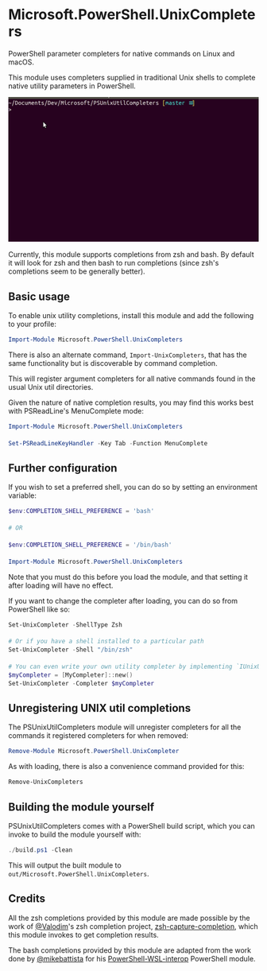 # Microsoft.PowerShell.UnixCompleters

PowerShell parameter completers for native commands on Linux and macOS.

This module uses completers supplied in traditional Unix shells
to complete native utility parameters in PowerShell.

![Completions with apt example](completions.gif)

Currently, this module supports completions from zsh and bash.
By default it will look for zsh and then bash to run completions
(since zsh's completions seem to be generally better).

## Basic usage

To enable unix utility completions,
install this module and add the following to your profile:

```powershell
Import-Module Microsoft.PowerShell.UnixCompleters
```

There is also an alternate command, `Import-UnixCompleters`,
that has the same functionality but is discoverable by command completion.

This will register argument completers for all native commands
found in the usual Unix util directories.

Given the nature of native completion results,
you may find this works best with PSReadLine's MenuComplete mode:

```powershell
Import-Module Microsoft.PowerShell.UnixCompleters

Set-PSReadLineKeyHandler -Key Tab -Function MenuComplete
```

## Further configuration

If you wish to set a preferred shell, you can do so by setting an environment variable:

```powershell
$env:COMPLETION_SHELL_PREFERENCE = 'bash'

# OR

$env:COMPLETION_SHELL_PREFERENCE = '/bin/bash'

Import-Module Microsoft.PowerShell.UnixCompleters
```

Note that you must do this before you load the module,
and that setting it after loading will have no effect.

If you want to change the completer after loading,
you can do so from PowerShell like so:

```powershell
Set-UnixCompleter -ShellType Zsh

# Or if you have a shell installed to a particular path
Set-UnixCompleter -Shell "/bin/zsh"

# You can even write your own utility completer by implementing `IUnixUtilCompleter`
$myCompleter = [MyCompleter]::new()
Set-UnixCompleter -Completer $myCompleter
```

## Unregistering UNIX util completions

The PSUnixUtilCompleters module will unregister completers
for all the commands it registered completers for
when removed:

```powershell
Remove-Module Microsoft.PowerShell.UnixCompleter
```

As with loading, there is also a convenience command provided for this:

```powershell
Remove-UnixCompleters
```

## Building the module yourself

PSUnixUtilCompleters comes with a PowerShell build script,
which you can invoke to build the module yourself with:

```powershell
./build.ps1 -Clean
```

This will output the built module to `out/Microsoft.PowerShell.UnixCompleters`.

## Credits

All the zsh completions provided by this module are made possible
by the work of [@Valodim](https://github.com/Valodim)'s zsh completion project,
[zsh-capture-completion](https://github.com/Valodim/zsh-capture-completion),
which this module invokes to get completion results.

The bash completions provided by this module are adapted from the work
done by [@mikebattista](https://github.com/mikebattista) for his
[PowerShell-WSL-interop](https://github.com/mikebattista/PowerShell-WSL-Interop) PowerShell module.
